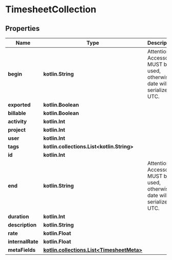
# TimesheetCollection

## Properties
Name | Type | Description | Notes
------------ | ------------- | ------------- | -------------
**begin** | **kotlin.String** | Attention: Accessor MUST be used, otherwise date will be serialized in UTC. | 
**exported** | **kotlin.Boolean** |  | 
**billable** | **kotlin.Boolean** |  | 
**activity** | **kotlin.Int** |  |  [optional]
**project** | **kotlin.Int** |  |  [optional]
**user** | **kotlin.Int** |  |  [optional]
**tags** | **kotlin.collections.List&lt;kotlin.String&gt;** |  |  [optional]
**id** | **kotlin.Int** |  |  [optional]
**end** | **kotlin.String** | Attention: Accessor MUST be used, otherwise date will be serialized in UTC. |  [optional]
**duration** | **kotlin.Int** |  |  [optional]
**description** | **kotlin.String** |  |  [optional]
**rate** | **kotlin.Float** |  |  [optional]
**internalRate** | **kotlin.Float** |  |  [optional]
**metaFields** | [**kotlin.collections.List&lt;TimesheetMeta&gt;**](TimesheetMeta.md) |  |  [optional]



